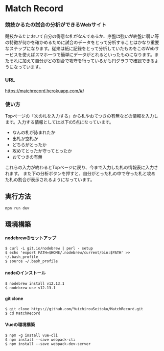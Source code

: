# Match Record

### 競技かるたの試合の分析ができるWebサイト

競技かるたにおいて自分の得意な札がなんであるか、序盤は強いが終盤に弱い等の特徴が何かを確かめるために試合のデータをとって分析することはかなり重要なステップになります。従来は紙に記録をとって分析していたものをこのWebサービスを使えばスマホ一つで簡単にデータがとれるといったものになります。またそれに加えて自分がどの割合で攻守を行っているかも円グラフで確認できるようになっています。

### URL
https://matchrecord.herokuapp.com/#/

### 使い方
Topページの「次の札を入力する」から札やおてつきの有無などの情報を入力します。入力する情報としては以下の5点になっています。

* なんの札が詠まれたか
* 出札か空札か
* どちらがとったか
* 攻めてとったか守ってとったか
* おてつきの有無

これらの入力が終わるとTopページに戻り、今まで入力した札の情報表に入力されます。
また下の分析ボタンを押すと、自分がとった札の中で守った札と攻めた札の割合が表示されるようになっています。

## 実行方法

```
npm run dev
```

## 環境構築

#### nodebrewのセットアップ
 
```
$ curl -L git.io/nodebrew | perl - setup
$ echo 'export PATH=$HOME/.nodebrew/current/bin:$PATH' >> ~/.bash_profile
$ source ~/.bash_profile
```

#### nodeのインストール

```
$ nodebrew install v12.13.1
$ nodebrew use v12.13.1
```

#### git clone

```
$ git clone https://github.com/YuichirouSeitoku/MatchRecord.git
$ cd MatchRecord
```

#### Vueの環境構築

```
$ npm -g install vue-cli
$ npm install --save webpack-cli
$ npm install --save webpack-dev-server
```
